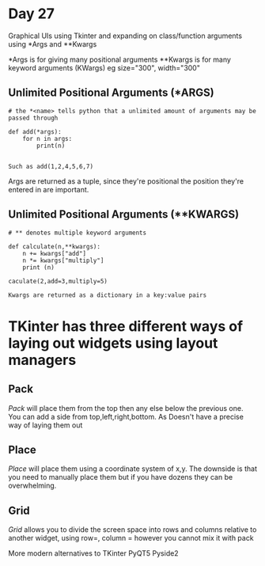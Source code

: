 # Day 27

Graphical UIs using Tkinter and expanding on class/function arguments using *Args and **Kwargs

*Args is for giving many positional arguments 
**Kwargs is for many keyword arguments (KWargs) eg size="300", width="300"


## Unlimited Positional Arguments (*ARGS)

```
# the *<name> tells python that a unlimited amount of arguments may be passed through

def add(*args):
    for n in args:
        print(n)


Such as add(1,2,4,5,6,7)
```
Args are returned as a tuple, since they're positional the position they're entered in are important.

## Unlimited Positional Arguments (**KWARGS)

```
# ** denotes multiple keyword arguments

def calculate(n,**kwargs):
    n += kwargs["add"]
    n *= kwargs["multiply"]
    print (n)

caculate(2,add=3,multiply=5)

Kwargs are returned as a dictionary in a key:value pairs 

```

# TKinter has three different ways of laying out widgets using layout managers

## Pack
*Pack* will place them from the top then any else below the previous one. You can add a side from top,left,right,bottom. 
As Doesn't have a precise way of laying them out

## Place
*Place* will place them using a coordinate system of x,y. The downside is that you need to manually place them but if you have dozens they can be overwhelming. 

## Grid
*Grid* allows you to divide the screen space into rows and columns relative to another widget, using row=, column = however you cannot mix it with pack








More modern alternatives to TKinter
PyQT5
Pyside2